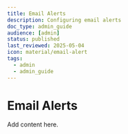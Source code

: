 ```yaml
---
title: Email Alerts
description: Configuring email alerts
doc_type: admin_guide
audience: [admin]
status: published
last_reviewed: 2025-05-04
icon: material/email-alert
tags:
  - admin
  - admin_guide
---
```


# Email Alerts

Add content here.
